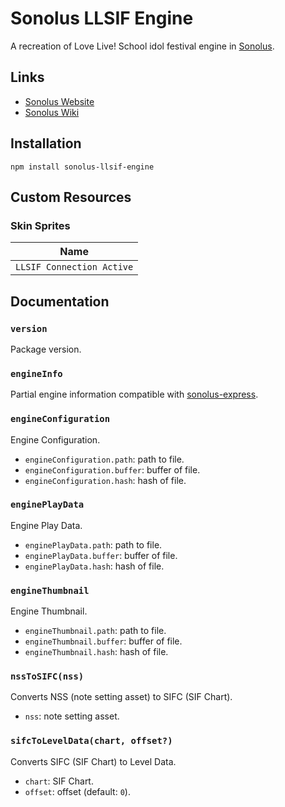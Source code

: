# Sonolus LLSIF Engine

A recreation of Love Live! School idol festival engine in [Sonolus](https://sonolus.com).

## Links

-   [Sonolus Website](https://sonolus.com)
-   [Sonolus Wiki](https://github.com/NonSpicyBurrito/sonolus-wiki)

## Installation

```
npm install sonolus-llsif-engine
```

## Custom Resources

### Skin Sprites

| Name                      |
| ------------------------- |
| `LLSIF Connection Active` |

## Documentation

### `version`

Package version.

### `engineInfo`

Partial engine information compatible with [sonolus-express](https://github.com/NonSpicyBurrito/sonolus-express).

### `engineConfiguration`

Engine Configuration.

-   `engineConfiguration.path`: path to file.
-   `engineConfiguration.buffer`: buffer of file.
-   `engineConfiguration.hash`: hash of file.

### `enginePlayData`

Engine Play Data.

-   `enginePlayData.path`: path to file.
-   `enginePlayData.buffer`: buffer of file.
-   `enginePlayData.hash`: hash of file.

### `engineThumbnail`

Engine Thumbnail.

-   `engineThumbnail.path`: path to file.
-   `engineThumbnail.buffer`: buffer of file.
-   `engineThumbnail.hash`: hash of file.

### `nssToSIFC(nss)`

Converts NSS (note setting asset) to SIFC (SIF Chart).

-   `nss`: note setting asset.

### `sifcToLevelData(chart, offset?)`

Converts SIFC (SIF Chart) to Level Data.

-   `chart`: SIF Chart.
-   `offset`: offset (default: `0`).

